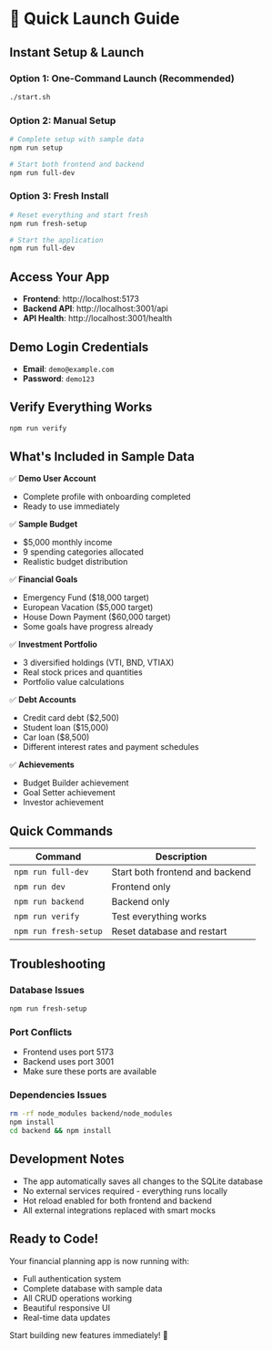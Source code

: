 # 🚀 Quick Launch Guide

## Instant Setup & Launch

### Option 1: One-Command Launch (Recommended)
```bash
./start.sh
```

### Option 2: Manual Setup
```bash
# Complete setup with sample data
npm run setup

# Start both frontend and backend
npm run full-dev
```

### Option 3: Fresh Install
```bash
# Reset everything and start fresh
npm run fresh-setup

# Start the application
npm run full-dev
```

## Access Your App

- **Frontend**: http://localhost:5173
- **Backend API**: http://localhost:3001/api
- **API Health**: http://localhost:3001/health

## Demo Login Credentials

- **Email**: `demo@example.com`
- **Password**: `demo123`

## Verify Everything Works

```bash
npm run verify
```

## What's Included in Sample Data

✅ **Demo User Account**
- Complete profile with onboarding completed
- Ready to use immediately

✅ **Sample Budget**
- $5,000 monthly income
- 9 spending categories allocated
- Realistic budget distribution

✅ **Financial Goals**
- Emergency Fund ($18,000 target)
- European Vacation ($5,000 target)  
- House Down Payment ($60,000 target)
- Some goals have progress already

✅ **Investment Portfolio**
- 3 diversified holdings (VTI, BND, VTIAX)
- Real stock prices and quantities
- Portfolio value calculations

✅ **Debt Accounts**
- Credit card debt ($2,500)
- Student loan ($15,000)
- Car loan ($8,500)
- Different interest rates and payment schedules

✅ **Achievements**
- Budget Builder achievement
- Goal Setter achievement
- Investor achievement

## Quick Commands

| Command | Description |
|---------|-------------|
| `npm run full-dev` | Start both frontend and backend |
| `npm run dev` | Frontend only |
| `npm run backend` | Backend only |
| `npm run verify` | Test everything works |
| `npm run fresh-setup` | Reset database and restart |

## Troubleshooting

### Database Issues
```bash
npm run fresh-setup
```

### Port Conflicts
- Frontend uses port 5173
- Backend uses port 3001
- Make sure these ports are available

### Dependencies Issues
```bash
rm -rf node_modules backend/node_modules
npm install
cd backend && npm install
```

## Development Notes

- The app automatically saves all changes to the SQLite database
- No external services required - everything runs locally
- Hot reload enabled for both frontend and backend
- All external integrations replaced with smart mocks

## Ready to Code!

Your financial planning app is now running with:
- Full authentication system
- Complete database with sample data
- All CRUD operations working
- Beautiful responsive UI
- Real-time data updates

Start building new features immediately! 🎉